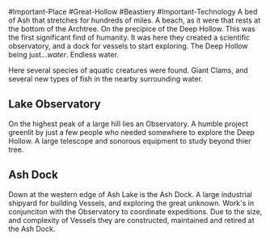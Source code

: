 #Important-Place #Great-Hollow #Beastiery #Important-Technology
A bed of Ash that stretches for hundreds of miles. A beach, as it were that rests at the bottom of the Archtree. On the precipice of the Deep Hollow. This was the first significant find of humanity. It was here they created a scientific observatory, and a dock for vessels   to start exploring. The Deep Hollow being just..._water_. Endless water.

Here several species of aquatic creatures were found. Giant Clams, and several new types of fish in the nearby surrounding water.

## Lake Observatory
On the highest peak of a large hill lies an Observatory. A humble project greenlit by just a few people who needed somewhere to explore the Deep Hollow. A large telescope and sonorous equipment to study beyond thier tree.

## Ash Dock
Down at the western edge of Ash Lake is the Ash Dock. A large industrial shipyard for building Vessels, and exploring the great unknown. Work's in conjunciton with the Observatory to coordinate expeditions. Due to the size, and complexity of Vessels they are constructed, maintained and retired at the Ash Dock.

